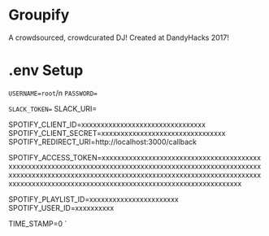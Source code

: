 # Groupify
A crowdsourced, crowdcurated DJ!
Created at DandyHacks 2017!

# .env Setup

`USERNAME=root`/n
`PASSWORD=`

`SLACK_TOKEN=`
SLACK_URI=


SPOTIFY_CLIENT_ID=xxxxxxxxxxxxxxxxxxxxxxxxxxxxxxxx
SPOTIFY_CLIENT_SECRET=xxxxxxxxxxxxxxxxxxxxxxxxxxxxxxxx
SPOTIFY_REDIRECT_URI=http://localhost:3000/callback

SPOTIFY_ACCESS_TOKEN=xxxxxxxxxxxxxxxxxxxxxxxxxxxxxxxxxxxxxxxxxxxxxxxxxxxxxxxxxxxxxxxxxxxxxxxxxxxxxxxxxxxxxxxxxxxxxxxxxxxxxxxxxxxxxxxxxxxxxxxxxxxxxxxxxxxxxxxxxxxxxxxxxxxxxxxxxxxxxxxxxxxxxxxxxxxxxxxxxxxxxxxxxxxxxxxxxxxxxxxxxxxxxxxxxxxxxxxxxxxxxxxxxxxxxxx


SPOTIFY_PLAYLIST_ID=xxxxxxxxxxxxxxxxxxxxxxx
SPOTIFY_USER_ID=xxxxxxxxxx


TIME_STAMP=0
`
